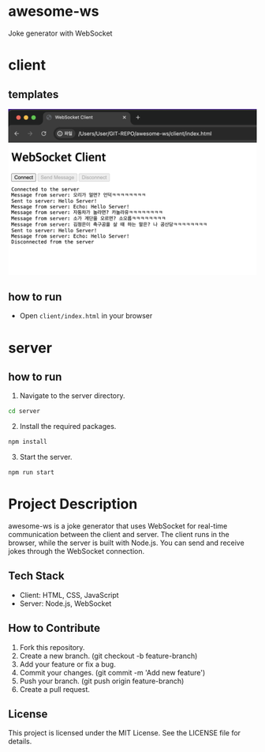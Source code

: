 # awesome-ws

Joke generator with WebSocket

# client

## templates

![alt text](images/client-template.png)

## how to run

- Open `client/index.html` in your browser

# server

## how to run

1. Navigate to the server directory.

```bash
cd server
```

2. Install the required packages.

```bash
npm install
```

3. Start the server.

```bash
npm run start
```

# Project Description

awesome-ws is a joke generator that uses WebSocket for real-time communication between the client and server. The client runs in the browser, while the server is built with Node.js. You can send and receive jokes through the WebSocket connection.

## Tech Stack

- Client: HTML, CSS, JavaScript
- Server: Node.js, WebSocket

## How to Contribute

1. Fork this repository.
2. Create a new branch. (git checkout -b feature-branch)
3. Add your feature or fix a bug.
4. Commit your changes. (git commit -m 'Add new feature')
5. Push your branch. (git push origin feature-branch)
6. Create a pull request.

## License

This project is licensed under the MIT License. See the LICENSE file for details.
